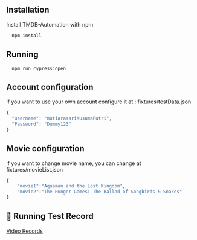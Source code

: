 
## Installation

Install TMDB-Automation with npm

```bash
  npm install 
```
## Running 
```bash
  npm run cypress:open 
```
## Account configuration 
if you want to use your own account configure it at :
fixtures/testData.json 
```bash
{
  "username": "mutiarasariKusumaPutri",
  "Password": "Dummy123"
}
```
## Movie configuration 
if you want to change movie name, you can change at 
fixtures/movieList.json
```bash
{
    "movie1":"Aquaman and the Lost Kingdom",
    "movie2":"The Hunger Games: The Ballad of Songbirds & Snakes"
}
```
## 🔗 Running Test Record
[Video Records](https://drive.google.com/file/d/1sixEvfwaJf5F2UBZoQQ_jMHjLsUtxO_v/view?usp=sharing)


